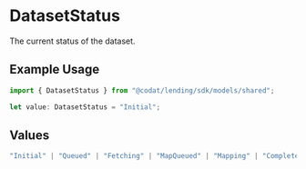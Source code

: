 # DatasetStatus

The current status of the dataset.

## Example Usage

```typescript
import { DatasetStatus } from "@codat/lending/sdk/models/shared";

let value: DatasetStatus = "Initial";
```

## Values

```typescript
"Initial" | "Queued" | "Fetching" | "MapQueued" | "Mapping" | "Complete" | "FetchError" | "MapError" | "InternalError" | "ProcessingQueued" | "Processing" | "ProcessingError" | "ValidationQueued" | "Validating" | "ValidationError" | "AuthError" | "Cancelled" | "NotSupported" | "RateLimitError" | "PermissionsError" | "PrerequisiteNotMet"
```